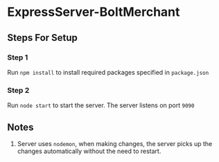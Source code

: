 # ExpressServer-BoltMerchant

## Steps For Setup

### Step 1
Run 
```npm install```
to install required packages specified in `package.json`

### Step 2
Run 
```node start```
to start the server. The server listens on port `9090`


## Notes
1. Server uses `nodemon`, when making changes, the server picks up the changes automatically without the need to restart.